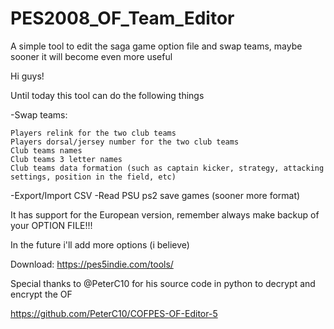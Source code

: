 # PES2008_OF_Team_Editor
A simple tool to edit the saga game option file and swap teams, maybe sooner it will become even more useful

Hi guys! 



Until today this tool can do the following things


-Swap teams:

    Players relink for the two club teams
    Players dorsal/jersey number for the two club teams
    Club teams names
    Club teams 3 letter names
    Club teams data formation (such as captain kicker, strategy, attacking settings, position in the field, etc)
-Export/Import CSV
-Read PSU ps2 save games  (sooner more format)

It has support for the European version, remember always make backup of your OPTION FILE!!!


In the future i'll add more options (i believe)




Download: https://pes5indie.com/tools/


Special thanks to @PeterC10 for his source code in python to decrypt and encrypt the OF 

https://github.com/PeterC10/COFPES-OF-Editor-5
